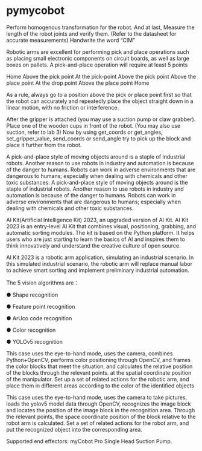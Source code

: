 # pymycobot

Perform homogenous transformation for the robot. And at last, Measure the length of the robot joints and verify them. (Refer to the datasheet for accurate measurements)
Handwrite the word “CIM”

Robotic arms are excellent for performing pick and place operations such as placing small electronic components on circuit boards, as well as large boxes on pallets. A pick-and-place operation will require at least 5 points

Home 
Above the pick point 
At the pick-point
Above the pick point
Above the place point
At the drop point
Above the place point
Home


As a rule, always go to a position above the pick or place point first so that the robot can accurately and repeatedly place the object straight down in a linear motion, with no friction or interference.

After the gripper is attached (you may use a suction pump or claw grabber). Place one of the wooden cups in front of the robot. (You may also use suction, refer to lab 3)
Now by using get_coords or get_angles, set_gripper_value, send_coords or send_angle try to pick up the block and place it further from the robot.


A pick-and-place style of moving objects around is a staple of industrial robots. Another reason to use robots in industry and automation is because of the danger to humans. Robots can work in adverse environments that are dangerous to humans; especially when dealing with chemicals and other toxic substances. 
A pick-and-place style of moving objects around is the staple of industrial robots. Another reason to use robots in industry and automation is because of the danger to humans. Robots can work in adverse environments that are dangerous to humans; especially when dealing with chemicals and other toxic substances. 

AI Kit(Artificial Intelligence Kit) 2023, an upgraded version of AI Kit. AI Kit 2023 is an entry-level AI Kit that combines visual, positioning, grabbing, and automatic sorting modules. The kit is based on the Python platform. It helps users who are just starting to learn the basics of AI and inspires them to think innovatively and understand the creative culture of open source.

AI Kit 2023 is a robotic arm application, simulating an industrial scenario. In this simulated industrial scenario, the robotic arm will replace manual labor to achieve smart sorting and implement preliminary industrial automation.

The 5 vision algorithms are：

● Shape recognition

● Feature point recognition

● ArUco code recognition

● Color recognition

● YOLOv5 recognition

This case uses the eye-to-hand mode, uses the camera, combines Python+OpenCV, performs color positioning through OpenCV, and frames the color blocks that meet the situation, and calculates the relative position of the blocks through the relevant points. at the spatial coordinate position of the manipulator. Set up a set of related actions for the robotic arm, and place them in different areas according to the color of the identified objects


This case uses the eye-to-hand mode, uses the camera to take pictures, loads the yolov5 model data through OpenCV, recognizes the image block and locates the position of the image block in the recognition area. Through the relevant points, the space coordinate position of the block relative to the robot arm is calculated. Set a set of related actions for the robot arm, and put the recognized object into the corresponding area.

Supported end effectors: myCobot Pro Single Head Suction Pump.
